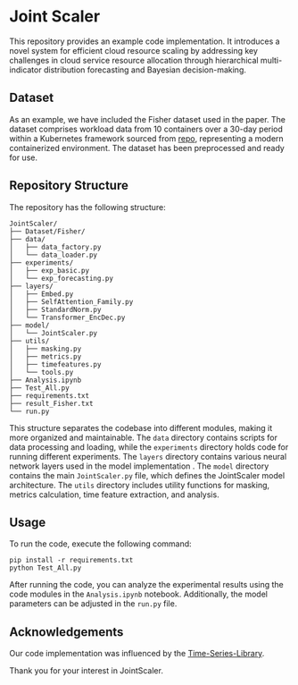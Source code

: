 # Joint Scaler

This repository provides an example code implementation. It introduces a novel system for efficient cloud resource scaling by addressing key challenges in cloud service resource allocation through hierarchical multi-indicator distribution forecasting and Bayesian decision-making.

## Dataset

As an example, we have included the Fisher dataset used in the paper. The dataset comprises workload data from 10 containers over a 30-day period within a Kubernetes framework sourced from [repo](https://github.com/chrisliu1995/Fisher-model/tree/master), representing a modern containerized environment. The dataset has been preprocessed and ready for use.

## Repository Structure

The repository has the following structure:

```
JointScaler/
├── Dataset/Fisher/
├── data/
│   ├── data_factory.py
│   └── data_loader.py
├── experiments/
│   ├── exp_basic.py
│   └── exp_forecasting.py
├── layers/
│   ├── Embed.py
│   ├── SelfAttention_Family.py
│   ├── StandardNorm.py
│   └── Transformer_EncDec.py
├── model/
│   └── JointScaler.py
├── utils/
│   ├── masking.py
│   ├── metrics.py
│   ├── timefeatures.py
│   └── tools.py
├── Analysis.ipynb
├── Test_All.py
├── requirements.txt
├── result_Fisher.txt
└── run.py
```

This structure separates the codebase into different modules, making it more organized and maintainable. The `data` directory contains scripts for data processing and loading, while the `experiments` directory holds code for running different experiments. The `layers` directory contains various neural network layers used in the model implementation . The `model` directory contains the main `JointScaler.py` file, which defines the JointScaler model architecture. The `utils` directory includes utility functions for masking, metrics calculation, time feature extraction, and analysis.

## Usage

To run the code, execute the following command:

```
pip install -r requirements.txt
python Test_All.py
```

After running the code, you can analyze the experimental results using the code modules in the `Analysis.ipynb` notebook. Additionally, the model parameters can be adjusted in the `run.py` file.

## Acknowledgements

Our code implementation was influenced by the [Time-Series-Library](https://github.com/thuml/Time-Series-Library).

Thank you for your interest in JointScaler.
